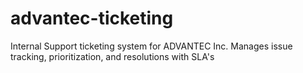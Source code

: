 # advantec-ticketing
Internal Support ticketing system for ADVANTEC Inc. Manages issue tracking, prioritization, and resolutions with SLA's
